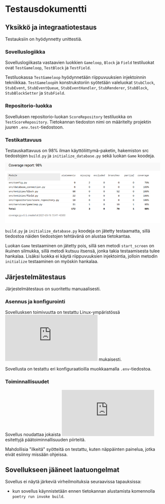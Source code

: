 # Testausdokumentti
## Yksikkö ja integraatiotestaus
Testauksiin on hyödynnetty unittestiä.
### Sovelluslogiikka
Sovelluslogiikasta vastaavien luokkien ``Gameloop``, ``Block`` ja ``Field`` testiluokat ovat ``TestGameloop``, ``TestBlock`` ja ``TestField``.

Testiluokassa ``TestGameloop`` hyödynnetään riippuvuuksien injektoinnin tekniikkaa. ``TestGameloop``in konstrukstoriin syötetään valeluokat ``StubClock``, ``StubEvent``,
``StubEventQueue``, ``StubEventHandler``, ``StubRenderer``, ``StubBlock``, ``StubBlockSetter`` ja ``StubField``.

### Repositorio-luokka
Sovelluksen repositorio-luokan ``ScoreRepository`` testiluokka on ``TestScoreRepository``. Tietokannan tiedoston nimi on määritelty projektin juuren ``.env.test``-tiedostoon.

### Testikattavuus
Testauskattavuus on 98% ilman käyttöliittymä-paketin, hakemiston src tiedostojen ``build.py`` ja ``initialize_database.py`` sekä luokan ``Game`` koodeja.

![Testauskattavuus](https://github.com/TanakaAkihiro/ot-harjoitustyo/blob/master/dokumentaatio/kuvat/testausdokumentti-haaraumakattavuus.png)

``build.py`` ja ``initialize_database.py`` koodeja on jätetty testaamatta, sillä tiedostoa näiden tiedostojen tehtävänä on alustaa tietokantaa.

Luokan ``Game`` testaaminen on jätetty pois, sillä sen metodi ``start_screen`` on ikuinen silmukka, sillä metodi kutsuu itsensä, jonka takia testaamisesta tulee hankalaa.
Lisäksi luokka ei käytä riippuvuuksien injektointia, jolloin metodin ``initialize`` testaaminen on myöskin hankalaa.

## Järjestelmätestaus

Järjestelmätestaus on suoritettu manuaalisesti.

### Asennus ja konfigurointi
Sovellusksen toimivuutta on testattu Linux-ympäristössä ![käyttöohjeen](https://github.com/TanakaAkihiro/ot-harjoitustyo/blob/master/dokumentaatio/kayttoohje.md) mukaisesti.

Sovellusta on testattu eri konfiguraatioilla muokkaamalla ``.env``-tiedostoa.

### Toiminnallisuudet

Sovellus noudattaa jokaista ![vaativuusmäärittelyssä](https://github.com/TanakaAkihiro/ot-harjoitustyo/blob/master/dokumentaatio/vaatimusmaarittely.md) esitettyjä 
päätoiminnallisuuden piirteitä. 

Mahdollisia "ilkeitä" syötteitä on testattu, kuten näppäinten painelua, jotka eivät esiinny missään ohjeissa.

## Sovellukseen jääneet laatuongelmat

Sovellus ei näytä järkeviä virheilmoituksia seuraavissa tapauksissa:

* kun sovellus käynnistetään ennen tietokannan alustamista komennolla ``poetry run invoke build``.
